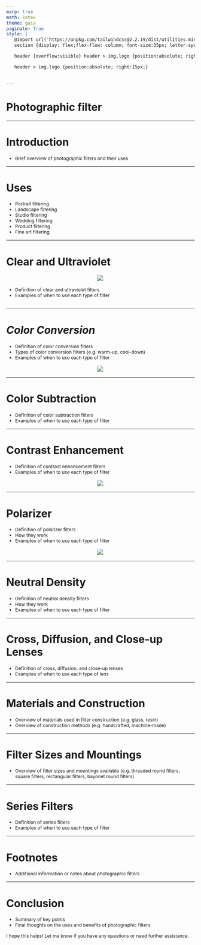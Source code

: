 ```yaml
---
marp: true
math: katex
theme: gaia
paginate: True
style: |
   @import url('https://unpkg.com/tailwindcss@2.2.19/dist/utilities.min.css');
   section {display: flex;flex-flow: column; font-size:35px; letter-spacing:1.4px;}

   header {overflow:visible} header > img.logo {position:absolute; right:15px;}

   header > img.logo {position:absolute; right:15px;}


---
```

<!-- backgroundColor: white -->
<!-- _class: lead -->

 # Photographic filter

---
<style scoped>p,li {font-size:0.96em}</style>

 # **Introduction**
- Brief overview of photographic filters and their uses


---
<style scoped>p,li {font-size:0.76em}</style>

 # **Uses**
- Portrait filtering
- Landscape filtering
- Studio filtering
- Wedding filtering
- Product filtering
- Fine art filtering


---
<style scoped>p,li {font-size:0.88em}</style>

 # Clear and Ultraviolet
<div style='flex:1 1 auto; min-height:0;' class="grid grid-cols-8 gap-4">
<div style='display:flex; flex-flow:column; min-height:0;' class="col-span-4">

<div style="display: flex; flex: 1 1 auto; flex-flow: row; min-height: 0"><div style="display: flex; flex: 1 1 auto; justify-content: center;min-height:0;min-width:0; margin-bottom:0.1em;;margin-right:0.15em">
<img style='object-fit: contain; max-height:100%; max-width:100%; background-color: rgba(0,0,0,0);' src='https://upload.wikimedia.org/wikipedia/commons/thumb/b/b9/Nikon_D700_defekter_B%2BW_Filter_UV_010_und_Objektiv_28%E2%80%9385_mm_KW_2009_03_010.jpg/250px-Nikon_D700_defekter_B%2BW_Filter_UV_010_und_Objektiv_28%E2%80%9385_mm_KW_2009_03_010.jpg'/>
</div>
</div>

</div>

<div style='display:flex; flex-flow:column; min-height:0;' class="col-span-4">

- Definition of clear and ultraviolet filters
- Examples of when to use each type of filter
</div>

</div>


---
<style scoped>p,li {font-size:0.84em}</style>

 # _Color Conversion_
- Definition of color conversion filters
- Types of color conversion filters (e.g. warm-up, cool-down)
- Examples of when to use each type of filter
<div style="display: flex; flex: 1 1 auto; flex-flow: row; min-height: 0"><div style="display: flex; flex: 1 1 auto; justify-content: center;min-height:0;min-width:0; margin-bottom:0.1em;;margin-right:0.15em">
<img style='object-fit: contain; max-height:100%; max-width:100%; background-color: rgba(0,0,0,0);' src='https://upload.wikimedia.org/wikipedia/commons/3/3b/80a_comparison.jpg'/>
</div>
</div>


---
<style scoped>p,li {font-size:0.92em}</style>

 # Color Subtraction
- Definition of color subtraction filters
- Examples of when to use each type of filter


---
<style scoped>p,li {font-size:0.88em}</style>

 # Contrast Enhancement
- Definition of contrast enhancement filters
- Examples of when to use each type of filter
<div style="display: flex; flex: 1 1 auto; flex-flow: row; min-height: 0"><div style="display: flex; flex: 1 1 auto; justify-content: center;min-height:0;min-width:0; margin-bottom:0.1em;;margin-right:0.15em">
<img style='object-fit: contain; max-height:100%; max-width:100%; background-color: rgba(0,0,0,0);' src='https://upload.wikimedia.org/wikipedia/commons/thumb/c/c3/El_Gouna_Egypt_BW_Filter_Comparison_EN_large.png/500px-El_Gouna_Egypt_BW_Filter_Comparison_EN_large.png'/>
</div>
</div>


---
<style scoped>p,li {font-size:0.84em}</style>

 # Polarizer
- Definition of polarizer filters
- How they work
- Examples of when to use each type of filter
<div style="display: flex; flex: 1 1 auto; flex-flow: row; min-height: 0"><div style="display: flex; flex: 1 1 auto; justify-content: center;min-height:0;min-width:0; margin-bottom:0.1em;;margin-right:0.15em">
<img style='object-fit: contain; max-height:100%; max-width:100%; background-color: rgba(0,0,0,0);' src='https://upload.wikimedia.org/wikipedia/commons/thumb/4/47/Oceano_Atlantico_1989.jpg/220px-Oceano_Atlantico_1989.jpg'/>
</div>
</div>


---
<style scoped>p,li {font-size:0.88em}</style>

 # Neutral Density
- Definition of neutral density filters
- How they work
- Examples of when to use each type of filter


---
<style scoped>p,li {font-size:0.92em}</style>

 # Cross, Diffusion, and Close-up Lenses

- Definition of cross, diffusion, and close-up lenses
- Examples of when to use each type of lens

---
<style scoped>p,li {font-size:0.92em}</style>

 # Materials and Construction

- Overview of materials used in filter construction (e.g. glass, resin)
- Overview of construction methods (e.g. handcrafted, machine-made)

---
<style scoped>p,li {font-size:0.96em}</style>

 # Filter Sizes and Mountings
- Overview of filter sizes and mountings available (e.g. threaded round filters, square filters, rectangular filters, bayonet round filters)


---
<style scoped>p,li {font-size:0.92em}</style>

 # Series Filters

- Definition of series filters
- Examples of when to use each type of filter

---
<style scoped>p,li {font-size:0.96em}</style>

 # Footnotes
- Additional information or notes about photographic filters


---
<style scoped>p,li {font-size:0.88em}</style>

 # **Conclusion**
- Summary of key points
- Final thoughts on the uses and benefits of photographic filters

I hope this helps! Let me know if you have any questions or need further assistance.
